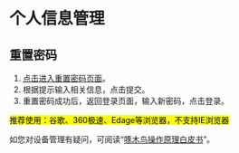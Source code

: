# 个人信息管理

## 重置密码

1. [点击进入重置密码页面](http://10.6.188.191:8090/)。
2. 根据提示输入相关信息，点击提交。
3. 重置密码成功后，返回登录页面，输入新密码，点击登录。

<mark>推荐使用：谷歌、360极速、Edage等浏览器，不支持IE浏览器</mark>

 

如您对设备管理有疑问，可阅读“[啄木鸟操作原理白皮书](/guide/white-pager.md)”。